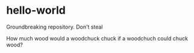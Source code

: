 # hello-world
Groundbreaking repository. Don't steal

How much wood would a woodchuck chuck if a woodchuch could chuck wood?
